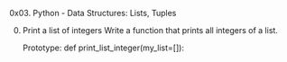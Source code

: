 0x03. Python - Data Structures: Lists, Tuples

0. Print a list of integers
Write a function that prints all integers of a list.

	Prototype: def print_list_integer(my_list=[]):
